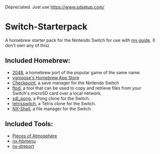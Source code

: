 Depreciated. Just use https://www.sdsetup.com/


# Switch-Starterpack
A homebrew starter pack for the Nintendo Switch for use with [my guide](https://t3chnolog1c.github.io/SwitchGuide/). (I don't own any of this)

## Included Homebrew:
* [2048](https://github.com/BernardoGiordano/2048/), a homebrew port of the popular game of the same name.
* [vgmoose's Homebrew App Store](https://github.com/vgmoose/appstorenx/)
* [Checkpoint](https://github.com/BernardoGiordano/Checkpoint), a save manager for the Nintendo Switch
* [ftpd](https://github.com/WinterMute/ftpd), a tool that can be used to copy and retrieve files from your Switch's microSD card over a local network.
* [sdl_pong](https://github.com/I-EAT-CHEEZE-YO/switch_sdl_pong/), a Pong clone for the Switch.
* [tetrisswitch](https://gbatemp.net/threads/tetriswitch-a-tetris-clone-for-the-switch.498481/#post-7870466), a Tetris clone for the Switch.
* [NX-Shell](https://github.com/joel16/NX-Shell), a file manager for the Switch.

## Included Tools:
* [Pieces of Atmosphére](https://github.com/Atmosphere-NX/Atmosphere)
* [nx-hbmenu](https://github.com/switchbrew/nx-hbmenu)
* [nx-dreport](https://github.com/Thog/nx-dreport)

